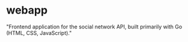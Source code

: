 # webapp
"Frontend application for the social network API, built primarily with Go (HTML, CSS, JavaScript)."

